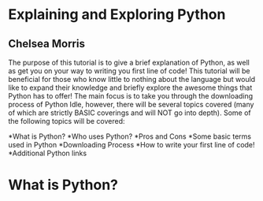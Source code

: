 # Explaining and Exploring Python
**Chelsea Morris**
-----------------------------------

The purpose of this tutorial is to give a brief explanation of Python, as well as get you on your way to writing you first line of code! This tutorial will be beneficial for those who know little to nothing about the language but would like to expand their knowledge and briefly explore the awesome things that Python has to offer! The main focus is to take you through the downloading process of Python Idle, however, there will be several topics covered (many of which are strictly BASIC coverings and will NOT go into depth). Some of the following topics will be covered:

*What is Python?
*Who uses Python? 
*Pros and Cons
*Some basic terms used in Python
*Downloading Process
*How to write your first line of code! 
*Additional Python links


# What is Python?
